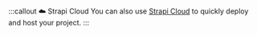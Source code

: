 :::callout ☁️ Strapi Cloud
You can also use [Strapi Cloud](/cloud/intro) to quickly deploy and host your project.
:::
